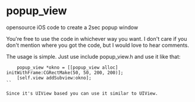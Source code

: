 popup_view
==========

opensource iOS code to create a 2sec popup window

You're free to use the code in whichever way you want. I don't care if you don't mention where you got the code, but I would love to hear comments.

The usage is simple. Just use include popup_view.h and use it like that:
```
    popup_view *okno = [[popup_view alloc] initWithFrame:CGRectMake(50, 50, 200, 200)];
    [self.view addSubview:okno];
``

Since it's UIView based you can use it similar to UIView.